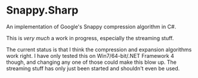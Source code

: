 # Snappy.Sharp

An implementation of Google's Snappy compression algorithm in C#.

This is *very much* a work in progress, especially the streaming stuff. 

The current status is that I think the compression and expansion algorithms work right. I have only tested this on Win7/64-bit/.NET Framework 4 though, and changing any one of those could make this blow up. The streaming stuff has only just been started and shouldn't even be used.

